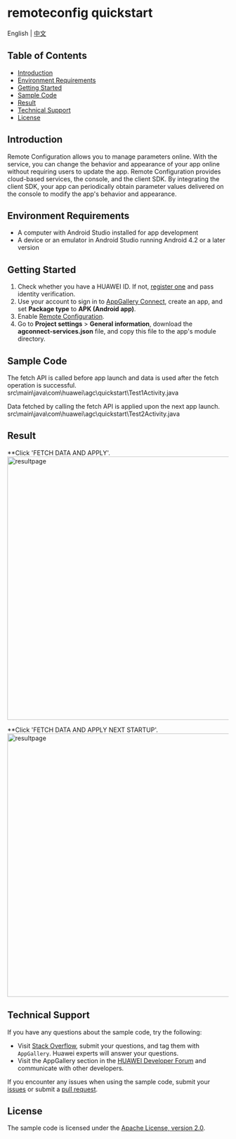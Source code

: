 # remoteconfig quickstart

English | [中文](https://github.com/AppGalleryConnect/agc-demos/blob/main/Android/remoteconfig/README_ZH.md)

## Table of Contents

 * [Introduction](#introduction)
 * [Environment Requirements](#environment-requirements)
 * [Getting Started](#getting-started)
 * [Sample Code](#sample-code)
 * [Result](#result)
 * [Technical Support](#technical-support)
 * [License](#license)

## Introduction
Remote Configuration allows you to manage parameters online. With the service, you can change the behavior and appearance of your app online without requiring users to update the app. Remote Configuration provides cloud-based services, the console, and the client SDK. By integrating the client SDK, your app can periodically obtain parameter values delivered on the console to modify the app's behavior and appearance.

## Environment Requirements
* A computer with Android Studio installed for app development
* A device or an emulator in Android Studio running Android 4.2 or a later version

## Getting Started
1. Check whether you have a HUAWEI ID. If not, [register one](https://developer.huawei.com/consumer/en/doc/start/registration-and-verification-0000001053628148) and pass identity verification.
2. Use your account to sign in to [AppGallery Connect](https://developer.huawei.com/consumer/en/service/josp/agc/index.html#/), create an app, and set **Package type** to **APK (Android app)**.
3. Enable [Remote Configuration](https://developer.huawei.com/consumer/en/doc/development/AppGallery-connect-Guides/agc-remoteconfig-introduction-0000001055149778).
4. Go to **Project settings** > **General information**, download the **agconnect-services.json** file, and copy this file to the app's module directory.

## Sample Code

The fetch API is called before app launch and data is used after the fetch operation is successful.
    src\main\java\com\huawei\agc\quickstart\Test1Activity.java

Data fetched by calling the fetch API is applied upon the next app launch.
    src\main\java\com\huawei\agc\quickstart\Test2Activity.java

## Result
**Click 'FETCH DATA AND APPLY'.</br>
<img src="images/fetch and apply.gif" alt="resultpage" height="600"/>

**Click 'FETCH DATA AND APPLY NEXT STARTUP'.</br>
<img src="images/fetch and apply next start.gif" alt="resultpage" height="600"/>

## Technical Support
If you have any questions about the sample code, try the following:
- Visit [Stack Overflow](https://stackoverflow.com/users/14194729/appgallery-connect), submit your questions, and tag them with `AppGallery`. Huawei experts will answer your questions.  
- Visit the AppGallery section in the [HUAWEI Developer Forum](https://forums.developer.huawei.com/forumPortal/en/home?fid=0101188387844930001) and communicate with other developers.

If you encounter any issues when using the sample code, submit your [issues](https://github.com/AppGalleryConnect/agc-demos/issues) or submit a [pull request](https://github.com/AppGalleryConnect/agc-demos/pulls).

## License
The sample code is licensed under the [Apache License, version 2.0](https://www.apache.org/licenses/LICENSE-2.0).
